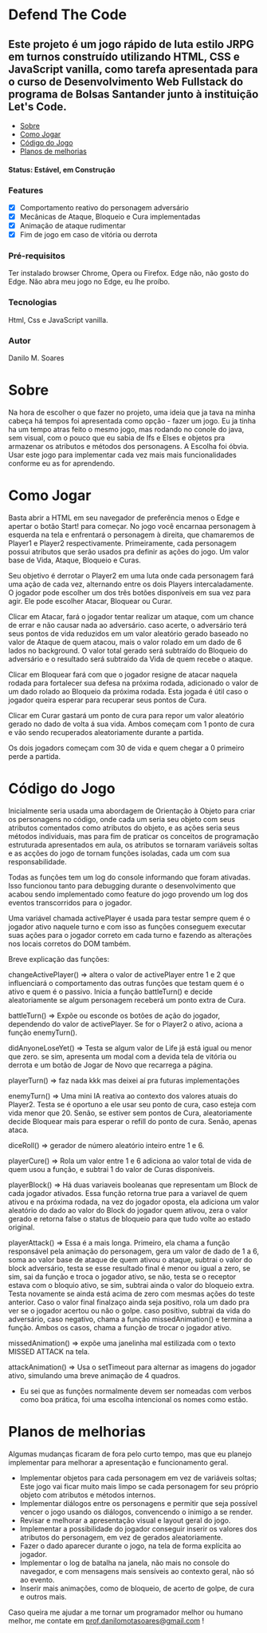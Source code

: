 # Defend The Code

## Este projeto é um jogo rápido de luta estilo JRPG em turnos construído utilizando HTML, CSS e JavaScript vanilla, como tarefa apresentada para o curso de Desenvolvimento Web Fullstack do programa de Bolsas Santander junto à instituição Let's Code.

<!--ts-->

- [Sobre](#Sobre)
- [Como Jogar](#como-jogar)
- [Código do Jogo](#codigo-do-jogo)
- [Planos de melhorias](#planos-de-melhorias)
<!--te-->

<h4> Status: Estável, em Construção</h4>

### Features

- [x] Comportamento reativo do personagem adversário
- [x] Mecânicas de Ataque, Bloqueio e Cura implementadas
- [x] Animação de ataque rudimentar
- [x] Fim de jogo em caso de vitória ou derrota

### Pré-requisitos

Ter instalado browser Chrome, Opera ou Firefox. Edge não, não gosto do Edge. Não abra meu jogo no Edge, eu lhe proíbo.

### Tecnologias

Html, Css e JavaScript vanilla.

### Autor

Danilo M. Soares

# Sobre

Na hora de escolher o que fazer no projeto, uma ideia que ja tava na minha cabeça há tempos foi apresentada como opção - fazer um jogo.
Eu ja tinha ha um tempo atras feito o mesmo jogo, mas rodando no conole do java, sem visual, com o pouco que eu sabia de Ifs e Elses e objetos pra armazenar os atributos e métodos dos personagens.
A Escolha foi óbvia. Usar este jogo para implementar cada vez mais mais funcionalidades conforme eu as for aprendendo.

# Como Jogar

Basta abrir a HTML em seu navegador de preferência menos o Edge e apertar o botão Start! para começar. No jogo você encarnaa personagem à esquerda na tela e enfrentará o personagem à direita, que chamaremos de Player1 e Player2 respectivamente.
Primeiramente, cada personagem possui atributos que serão usados pra definir as ações do jogo. Um valor base de Vida, Ataque, Bloqueio e Curas.

Seu objetivo é derrotar o Player2 em uma luta onde cada personagem fará uma ação de cada vez, alternando entre os dois Players intercaladamente.
O jogador pode escolher um dos três botões disponíveis em sua vez para agir. Ele pode escolher Atacar, Bloquear ou Curar.

Clicar em Atacar, fará o jogador tentar realizar um ataque, com um chance de errar e não causar nada ao adversário. caso acerte, o adversário terá seus pontos de vida reduzidos em um valor aleatório gerado baseado no valor de Ataque de quem atacou, mais o valor rolado em um dado de 6 lados no background. O valor total gerado será subtraído do Bloqueio do adversário e o resultado será subtraído da Vida de quem recebe o ataque.

Clicar em Bloquear fará com que o jogador resigne de atacar naquela rodada para fortalecer sua defesa na próxima rodada, adicionado o valor de um dado rolado ao Bloqueio da próxima rodada. Esta jogada é útil caso o jogador queira esperar para recuperar seus pontos de Cura.

Clicar em Curar gastará um ponto de cura para repor um valor aleatório gerado no dado de volta á sua vida. Ambos começam com 1 ponto de cura e vão sendo recuperados aleatoriamente durante a partida.

Os dois jogadors começam com 30 de vida e quem chegar a 0 primeiro perde a partida.

# Código do Jogo

Inicialmente seria usada uma abordagem de Orientação à Objeto para criar os personagens no código, onde cada um seria seu objeto com seus atributos comentados como atributos do objeto, e as ações seria seus métodos individuais, mas para fim de praticar os conceitos de programação estruturada apresentados em aula, os atributos se tornaram variáveis soltas e as acções do jogo de tornam funções isoladas, cada um com sua responsabilidade.

Todas as funções tem um log do console informando que foram ativadas. Isso funcionou tanto para debugging durante o desenvolvimento que acabou sendo implementado como feature do jogo provendo um log dos eventos transcorridos para o jogador.

Uma variável chamada activePlayer é usada para testar sempre quem é o jogador ativo naquele turno e com isso as funções conseguem executar suas ações para o jogador correto em cada turno e fazendo as alterações nos locais corretos do DOM também.

Breve explicação das funções:

changeActivePlayer() => altera o valor de activePlayer entre 1 e 2 que influenciará o comportamento das outras funções que testam quem é o ativo e quem é o passivo. Inicia a função battleTurn() e decide aleatoriamente se algum personagem receberá um ponto extra de Cura.

battleTurn() => Expõe ou esconde os botões de ação do jogador, dependendo do valor de activePlayer. Se for o Player2 o ativo, aciona a função enemyTurn().

didAnyoneLoseYet() => Testa se algum valor de Life já está igual ou menor que zero. se sim, apresenta um modal com a devida tela de vitória ou derrota e um botão de Jogar de Novo que recarrega a página.

playerTurn() => faz nada kkk mas deixei aí pra futuras implementações

enemyTurn() => Uma mini IA reativa ao contexto dos valores atuais do Player2. Testa se é oportuno a ele usar seu ponto de cura, caso esteja com vida menor que 20. Senão, se estiver sem pontos de Cura, aleatoriamente decide Bloquear mais para esperar o refill do ponto de cura. Senão, apenas ataca.

diceRoll() => gerador de número aleatório inteiro entre 1 e 6.

playerCure() => Rola um valor entre 1 e 6 adiciona ao valor total de vida de quem usou a função, e subtrai 1 do valor de Curas disponíveis.

playerBlock() => Há duas variaveis booleanas que representam um Block de cada jogador ativados. Essa função retorna true para a variavel de quem ativou e na próxima rodada, na vez do jogador oposta, ela adiciona um valor aleatório do dado ao valor do Block do jogador quem ativou, zera o valor gerado e retorna false o status de bloqueio para que tudo volte ao estado original.

playerAttack() => Essa é a mais longa. Primeiro, ela chama a função responsável pela animação do personagem, gera um valor de dado de 1 a 6, soma ao valor base de ataque de quem ativou o ataque, subtrai o valor do block adversário, testa se esse resultado final é menor ou igual a zero, se sim, sai da função e troca o jogador ativo, se não, testa se o receptor estava com o bloquio ativo, se sim, subtrai ainda o valor do bloqueio extra. Testa novamente se ainda está acima de zero com mesmas ações do teste anterior.
Caso o valor final finalzaço ainda seja positivo, rola um dado pra ver se o jogador acertou ou não o golpe. caso positivo, subtrai da vida do adversário, caso negativo, chama a função missedAnimation() e termina a função. Ambos os casos, chama a função de trocar o jogador ativo.

missedAnimation() => expõe uma janelinha mal estilizada com o texto MISSED ATTACK na tela.

attackAnimation() => Usa o setTimeout para alternar as imagens do jogador ativo, simulando uma breve animação de 4 quadros.

- Eu sei que as funções normalmente devem ser nomeadas com verbos como boa prática, foi uma escolha intencional os nomes como estão.

# Planos de melhorias

Algumas mudanças ficaram de fora pelo curto tempo, mas que eu planejo implementar para melhorar a apresentação e funcionamento geral.

- Implementar objetos para cada personagem em vez de variáveis soltas; Este jogo vai ficar muito mais limpo se cada personagem for seu próprio objeto com atributos e métodos internos.
- Implementar diálogos entre os personagens e permitir que seja possível vencer o jogo usando os diálogos, convencendo o inimigo a se render.
- Revisar e melhorar a apresentação visual e layout geral do jogo.
- Implementar a possibilidade do jogador conseguir inserir os valores dos atributos do personagem, em vez de gerados aleatoriamente.
- Fazer o dado aparecer durante o jogo, na tela de forma explícita ao jogador.
- Implementar o log de batalha na janela, não mais no console do navegador, e com mensagens mais sensíveis ao contexto geral, não só ao evento.
- Inserir mais animações, como de bloqueio, de acerto de golpe, de cura e outros mais.

Caso queira me ajudar a me tornar um programador melhor ou humano melhor, me contate em prof.danilomotasoares@gmail.com !
